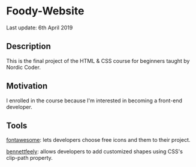 # Foody-Website
Last update: 6th April 2019

## Description
This is the final project of the HTML &amp; CSS course for beginners taught by Nordic Coder.

## Motivation
I enrolled in the course because I'm interested in becoming a front-end developer.

## Tools
[fontawesome](https://fontawesome.com/icons?d=gallery): lets developers choose free icons and them to their project.

[bennettfeely](https://bennettfeely.com/clippy/): allows developers to add customized shapes using CSS's clip-path property.